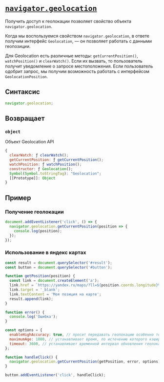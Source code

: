# [`navigator.geolocation`](../index.md)

Получить доступ к геолокации позволяет свойство объекта `navigator.geolocation`.

Когда мы воспользуемся свойством `navigator.geolocation`, в ответе получим интерфейс `Geolocation`, — он позволяет работать с данными геопозиции.

Для Geolocation есть различные методы: `getCurrentPosition()`, `watchPosition()` и `clearWatch()`. Если их вызвать, то пользователь получит уведомление о запросе местоположения. Если пользователь одобрит запрос, мы получим возможность работать с интерфейсом `GeolocationPosition`.

## Синтаксис

```js
navigator.geolocation;
```

## Возвращает

### `object`

Объект Geolocation API

```js
{
  clearWatch: ƒ clearWatch();
  getCurrentPosition: ƒ getCurrentPosition();
  watchPosition: ƒ watchPosition();
  constructor: ƒ Geolocation();
  Symbol(Symbol.toStringTag): "Geolocation";
  [[Prototype]]: Object
}
```

## Пример

### Получение геолокации

```js
document.addEventListener('click', () => {
  navigator.geolocation.getCurrentPosition(position => {
    console.log(position);
  });
});
```

### Использование в яндекс картах

```js
const result = document.querySelector('#result');
const button = document.querySelector('#button');

function getPosition(position) {
  const link = document.createElement('a');
  link.href = `https://yandex.ru/maps/?ll=${position.coords.longitude}%2C${position.coords.latitude}&z=11.6`;
  link.target = '_blank';
  link.textContent = 'Моя позиция на карте';
  result.append(link);
}

function error() {
  console.log('Ошибка');
}

const options = {
  enableHighAccuracy: true, // просит передавать геолокацию особенно точно, жертвуя энергией устройства и временем
  maximumAge: 1000, // устанавливает время, по истечению которого кэшированную геолокацию следует обновить
  timeout: 3600, // устанавливает временной интервал обновления геолокации
};

function handleClick() {
  navigator.geolocation.getCurrentPosition(getPosition, error, options);
}

button.addEventListener('click', handleClick);
```
